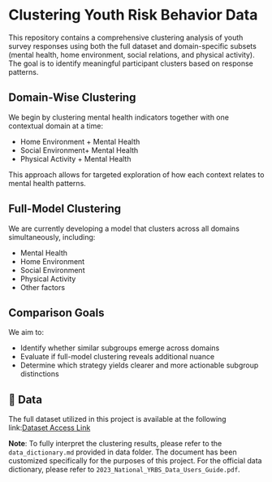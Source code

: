 # Clustering Youth Risk Behavior Data

This repository contains a comprehensive clustering analysis of youth survey responses using both the full dataset and domain-specific subsets (mental health, home environment, social relations, and physical activity). The goal is to identify meaningful participant clusters based on response patterns.

## Domain-Wise Clustering
We begin by clustering mental health indicators together with one contextual domain at a time:
- Home Environment + Mental Health
- Social Environment+ Mental Health
- Physical Activity + Mental Health

This approach allows for targeted exploration of how each context relates to mental health patterns.

## Full-Model Clustering 
We are currently developing a model that clusters across all domains simultaneously, including:
- Mental Health
- Home Environment
- Social Environment
- Physical Activity
- Other factors

## Comparison Goals
We aim to:
- Identify whether similar subgroups emerge across domains
- Evaluate if full-model clustering reveals additional nuance
- Determine which strategy yields clearer and more actionable subgroup distinctions

## 📁 Data

The full dataset utilized in this project is available at the following link:[Dataset Access Link](https://www.cdc.gov/yrbs/data/index.html)  

**Note**: To fully interpret the clustering results, please refer to the   `data_dictionary.md` provided in data folder. The document has been customized specifically for the purposes of this project. For the official data dictionary, please refer to `2023_National_YRBS_Data_Users_Guide.pdf`. 
